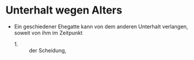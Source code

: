 # Unterhalt wegen Alters

- Ein geschiedener Ehegatte kann von dem anderen Unterhalt verlangen, soweit von ihm im Zeitpunkt <dl style="font-weight:normal;font-style:normal;text-decoration:none;"><dt>1.</dt><dd style="font-weight:normal;font-style:normal;text-decoration:none;"><div>der Scheidung,

